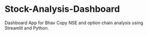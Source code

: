 # Stock-Analysis-Dashboard
Dashboard App for Bhav Copy NSE and option chain analysis using Streamlit and Python.
